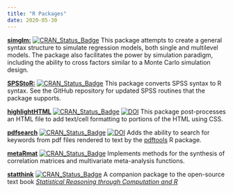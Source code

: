 ```yaml
---
title: "R Packages"
date: 2020-05-30
---
```

[**simglm:**](https://simglm.brandonlebeau.org) [![CRAN_Status_Badge](https://www.r-pkg.org/badges/version/simglm)](https://cran.r-project.org/package=simglm) This package attempts to create a general syntax structure to simulate regression models, both single and multilevel models. The package also facilitates the power by simulation paradigm, including the ability to cross factors similar to a Monte Carlo simulation design.

 
[**SPSStoR:**](https://github.com/lebebr01/SPSStoR) [![CRAN_Status_Badge](https://www.r-pkg.org/badges/version/SPSStoR)](https://cran.r-project.org/package=SPSStoR) This package converts SPSS syntax to R syntax. See the GitHub repository for updated SPSS routines that the package supports.

    
[**highlightHTML**](https://github.com/lebebr01/highlightHTML) [![CRAN_Status_Badge](https://www.r-pkg.org/badges/version/highlightHTML)](https://cran.r-project.org/package=highlightHTML) [![DOI](https://joss.theoj.org/papers/10.21105/joss.00185/status.svg)](https://doi.org/10.21105/joss.00185) This package post-processes an HTML file to add text/cell formatting to portions of the HTML using CSS.


[**pdfsearch**](https://pdfsearch.brandonlebeau.org) [![CRAN_Status_Badge](https://www.r-pkg.org/badges/version/pdfsearch)](https://cran.r-project.org/package=pdfsearch) [![DOI](https://joss.theoj.org/papers/10.21105/joss.00668/status.svg)](https://doi.org/10.21105/joss.00668) Adds the ability to search for keywords from pdf files rendered to text by the [pdftools](https://ropensci.org/blog/2016/03/01/pdftools-and-jeroen) R package.

[**metaRmat**](https://github.com/lebebr01/metaRmat) [![CRAN_Status_Badge](https://www.r-pkg.org/badges/version/metaRmat)](https://cran.r-project.org/package=metaRmat) Implements methods for the synthesis of correlation matrices and multivariate meta-analysis functions.

[**statthink**](https://github.com/lebebr01/statthink) [![CRAN_Status_Badge](https://www.r-pkg.org/badges/version/statthink)](https://cran.r-project.org/package=statthink) A companion package to the open-source text book [*Statistical Reasoning through Computation and R*](https://lebebr01.github.io/stat_thinking/)
